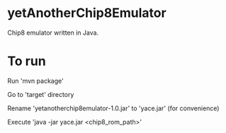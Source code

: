 # yetAnotherChip8Emulator
Chip8 emulator written in Java.

# To run 
Run 'mvn package'

Go to 'target' directory 

Rename 'yetanotherchip8emulator-1.0.jar' to 'yace.jar' (for convenience)

Execute 'java -jar yace.jar <chip8_rom_path>'
